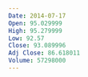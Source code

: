```yaml
---
Date: 2014-07-17
Open: 95.029999
High: 95.279999
Low: 92.57
Close: 93.089996
Adj Close: 86.618011
Volume: 57298000
---
```

